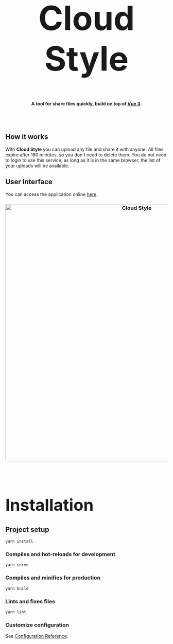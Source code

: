 <h1 style ="font-size: 78pt; font-weight:bold" align="center">
Cloud Style
</h1>

<h4 align="center">A tool for share files quickly, build on top of <a href="http://v3.vuejs.org" target="_blank">Vue 3</a>.</h4>

<br><br>

<h2>How it works</h2>

With **Cloud Style** you can upload any file and share it with anyone. All files expire after 180 minutes, so you don't need to delete them. You do not need to login to use this service, as long as it is in the same browser, the list of your uploads will be available.


<h2>User Interface</h2>


You can access the application online [here](link).

<h3 align="center">
  <a href="link">
    <img
      width="800"
      alt="Cloud Style"
      src="https://i.imgur.com/HHtabDk.jpeg"
    >
  </a>
</h3>

<br>

<h1 style ="font-size: 38pt; font-weight:bold" align="left">
Installation
</h1>

## Project setup
```
yarn install
```

### Compiles and hot-reloads for development
```
yarn serve
```

### Compiles and minifies for production
```
yarn build
```

### Lints and fixes files
```
yarn lint
```

### Customize configuration
See [Configuration Reference](https://cli.vuejs.org/config/).
